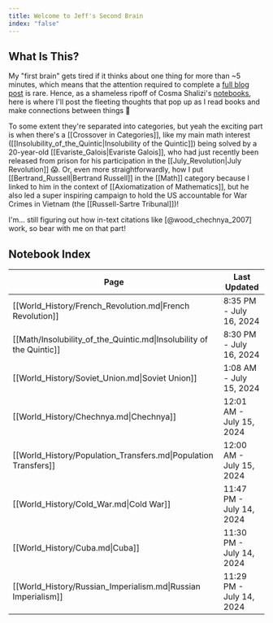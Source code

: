 ```yaml
---
title: Welcome to Jeff's Second Brain
index: "false"
---
```

## What Is This?

My "first brain" gets tired if it thinks about one thing for more than ~5 minutes, which means that the attention required to complete a [full blog post](https://jjacobs.me/blog) is rare. Hence, as a shameless ripoff of Cosma Shalizi's [notebooks](http://bactra.org/notebooks/), here is where I'll post the fleeting thoughts that pop up as I read books and make connections between things 🙈

To some extent they're separated into categories, but yeah the exciting part is when there's a [[Crossover in Categories]], like my main math interest ([[Insolubility_of_the_Quintic|Insolubility of the Quintic]]) being solved by a 20-year-old [[Evariste_Galois|Evariste Galois]], who had just recently been released from prison for his participation in the [[July_Revolution|July Revolution]] 😱. Or, even more straightforwardly, how I put [[Bertrand_Russell|Bertrand Russell]] in the [[Math]] category because I linked to him in the context of [[Axiomatization of Mathematics]], but he also led a super inspiring campaign to hold the US accountable for War Crimes in Vietnam (the [[Russell-Sartre Tribunal]])!

I'm... still figuring out how in-text citations like [@wood_chechnya_2007] work, so bear with me on that part!

## Notebook Index
<!-- QueryToSerialize: TABLE WITHOUT ID link(file.name, title) AS "Page", file.mtime AS "Last Updated" FROM "" WHERE index = "true" SORT file.mtime DESC -->
<!-- SerializedQuery: TABLE WITHOUT ID link(file.name, title) AS "Page", file.mtime AS "Last Updated" FROM "" WHERE index = "true" SORT file.mtime DESC -->

| Page                                                                 | Last Updated             |
| -------------------------------------------------------------------- | ------------------------ |
| [[World_History/French_Revolution.md\|French Revolution]]            | 8:35 PM - July 16, 2024  |
| [[Math/Insolubility_of_the_Quintic.md\|Insolubility of the Quintic]] | 8:30 PM - July 16, 2024  |
| [[World_History/Soviet_Union.md\|Soviet Union]]                      | 1:08 AM - July 15, 2024  |
| [[World_History/Chechnya.md\|Chechnya]]                              | 12:01 AM - July 15, 2024 |
| [[World_History/Population_Transfers.md\|Population Transfers]]      | 12:00 AM - July 15, 2024 |
| [[World_History/Cold_War.md\|Cold War]]                              | 11:47 PM - July 14, 2024 |
| [[World_History/Cuba.md\|Cuba]]                                      | 11:30 PM - July 14, 2024 |
| [[World_History/Russian_Imperialism.md\|Russian Imperialism]]        | 11:29 PM - July 14, 2024 |
<!-- SerializedQuery END -->

<!-- Dataview (for debugging)
```dataview
TABLE WITHOUT ID link(file.name) AS "Page", file.mtime AS "Last Updated"
WHERE index = "true"
SORT file.mtime DESC
```
-->

<!-- Old dataview:
```dataview
TABLE WITHOUT ID link(file.link, choice(title, title, file.aliases[0])) AS "Title", file.mtime AS "Last Updated"
FROM "content"
WHERE index = "true"
SORT file.mtime DESC
```
-->